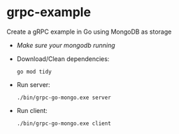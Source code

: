# grpc-example

Create a gRPC example in Go using MongoDB as storage

* _Make sure your mongodb running_
 
* Download/Clean dependencies:
    ```shell
    go mod tidy
    ```
* Run server:
    ```shell
    ./bin/grpc-go-mongo.exe server
    ```
* Run client:
    ```shell
    ./bin/grpc-go-mongo.exe client
    ```